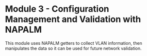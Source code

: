 # Module 3 - Configuration Management and Validation with NAPALM
This module uses NAPALM getters to collect VLAN information, then
manipulates the data so it can be used for future network validation.
